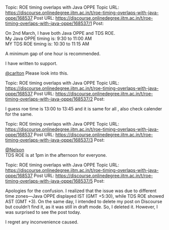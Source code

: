 Topic: ROE timing overlaps with Java OPPE
Topic URL: https://discourse.onlinedegree.iitm.ac.in/t/roe-timing-overlaps-with-java-oppe/168537
Post URL: https://discourse.onlinedegree.iitm.ac.in/t/roe-timing-overlaps-with-java-oppe/168537/1
Post: <p>On 2nd March, I have both Java OPPE and TDS ROE.<br>
My Java OPPE timing is: 9:30 to 11:00 AM<br>
MY TDS ROE timing is: 10:30 to 11:15 AM</p>
<p>A minimum gap of one hour is recommended.</p>
<p>I have written to support.</p>
<p><a class="mention" href="/u/carlton">@carlton</a> Please look into this.</p>

Topic: ROE timing overlaps with Java OPPE
Topic URL: https://discourse.onlinedegree.iitm.ac.in/t/roe-timing-overlaps-with-java-oppe/168537
Post URL: https://discourse.onlinedegree.iitm.ac.in/t/roe-timing-overlaps-with-java-oppe/168537/2
Post: <p>I guess roe time is 13:00 to 13:45 and it is same for all , also check calender for the same.</p>

Topic: ROE timing overlaps with Java OPPE
Topic URL: https://discourse.onlinedegree.iitm.ac.in/t/roe-timing-overlaps-with-java-oppe/168537
Post URL: https://discourse.onlinedegree.iitm.ac.in/t/roe-timing-overlaps-with-java-oppe/168537/3
Post: <p><a class="mention" href="/u/nelson">@Nelson</a><br>
TDS ROE is at 1pm in the afternoon for everyone.</p>

Topic: ROE timing overlaps with Java OPPE
Topic URL: https://discourse.onlinedegree.iitm.ac.in/t/roe-timing-overlaps-with-java-oppe/168537
Post URL: https://discourse.onlinedegree.iitm.ac.in/t/roe-timing-overlaps-with-java-oppe/168537/5
Post: <p>Apologies for the confusion. I realized that the issue was due to different time zones—Java OPPE displayed IST (GMT +5:30), while TDS ROE showed AST (GMT +3). On the same day, I intended to delete my post on Discourse but couldn’t find it, as it was still in draft mode. So, I deleted it. However, I was surprised to see the post today.</p>
<p>I regret any inconvenience caused.</p>
